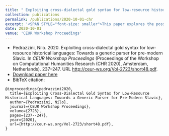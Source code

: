 ```yaml
---
title: " Exploiting cross-dialectal gold syntax for low-resource historical languages: Towards a generic parser for pre-modern Slavic"
collection: publications
permalink: /publications/2020-10-01-chr
excerpt: '<SPAN STYLE="font-size: smaller">This paper explores the possibility of improving the performance of specialized parsers for pre- modern Slavic by training them on data from different related varieties. Because of their linguistic heterogeneity, pre-modern Slavic varieties are treated as low-resource historical languages, whereby cross-dialectal treebank data may be exploited to overcome data scarcity and attempt the training of a variety-agnostic parser. Previous experiments on early Slavic dependency parsing are discussed, particularly with regard to their ability to tackle different orthographic, regional and stylistic features. A generic pre-modern Slavic parser and two specialized parsers – one for East Slavic and one for South Slavic – are trained using jPTDP [8], a neural network model for joint part-of-speech (POS) tagging and dependency parsing which had shown promising results on a number of Universal Dependency (UD) treebanks, including Old Church Slavonic (OCS). With these experiments, a new state of the art is obtained for both OCS (83.79% unlabelled attachment score (UAS) and 78.43% labelled attachment score (LAS)) and Old East Slavic (OES) (85.7% UAS and 80.16% LAS).</SPAN>'
date: 2020-10-01
venue: 'CEUR Workshop Proceedings'
---
```

<ul class="fa-ul">
 <li><i class="fa-li fa fa-quote-left"></i> Pedrazzini, Nilo. 2020. Exploiting cross-dialectal gold syntax for low-resource historical languages: Towards a generic parser for pre-modern Slavic. In <i>CEUR Workshop Proceedings</i> (Proceedings of the Workshop on Computational Humanities Research (CHR 2020), Amsterdam, Netherlands). 237–247. URL <a href="http://ceur-ws.org/Vol-2723/short48.pdf">http://ceur-ws.org/Vol-2723/short48.pdf</a>.</li>
 <li><i class="fa-li fa fa-download"></i><a href="http://ceur-ws.org/Vol-2723/short48.pdf">Download paper here</a></li>
 <li><i class="fa-li fa fa-quote-right"></i>BibTeX citation:</li>
</ul>

```
@inproceedings{pedrazzini2020,
  title={Exploiting Cross-Dialectal Gold Syntax for Low-Resource Historical Languages: Towards a Generic Parser for Pre-Modern Slavic},
  author={Pedrazzini, Nilo}, 
  journal={CEUR Workshop Proceedings},
  volume={2723},
  pages={237--247},
  year={2020},
  url={http://ceur-ws.org/Vol-2723/short48.pdf},
}
```